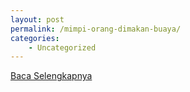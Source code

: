 ```yaml
---
layout: post
permalink: /mimpi-orang-dimakan-buaya/
categories:
    - Uncategorized
---
```


[Baca Selengkapnya](/10)